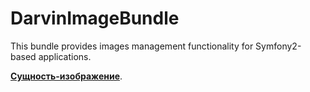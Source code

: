 # DarvinImageBundle
This bundle provides images management functionality for Symfony2-based applications.

**[Сущность-изображение](Resources/doc/image_entity.md)**.
